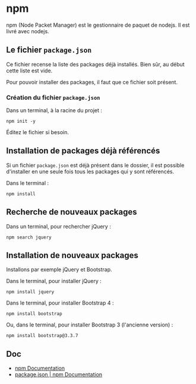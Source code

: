 # npm

npm (Node Packet Manager) est le gestionnaire de paquet de nodejs.
Il est livré avec nodejs.

## Le fichier `package.json`

Ce fichier recense la liste des packages déjà installés.
Bien sûr, au début cette liste est vide.

Pour pouvoir installer des packages, il faut que ce fichier soit présent.

### Création du fichier `package.json`

Dans un terminal, à la racine du projet :

    npm init -y

Éditez le fichier si besoin.

## Installation de packages déjà référencés

Si un fichier `package.json` est déjà présent dans le dossier, il est possible d'installer en une seule fois tous les packages qui y sont référencés.

Dans le terminal :

    npm install

## Recherche de nouveaux packages

Dans un terminal, pour rechercher jQuery :

    npm search jquery

## Installation de nouveaux packages

Installons par exemple jQuery et Bootstrap.

Dans le terminal, pour installer jQuery :

    npm install jquery

Dans le terminal, pour installer Bootstrap 4 :

    npm install bootstrap

Ou, dans le terminal, pour installer Bootstrap 3 (l'ancienne version) :

    npm install bootstrap@3.3.7

## Doc

- [npm Documentation](https://docs.npmjs.com/)
- [package.json | npm Documentation](https://docs.npmjs.com/files/package.json)
